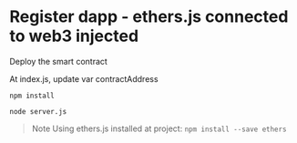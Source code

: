 # Register dapp - ethers.js connected to web3 injected

Deploy the smart contract

At index.js, update var contractAddress

```shell
npm install

node server.js
```

> Note
> Using ethers.js installed at project: `npm install --save ethers`

